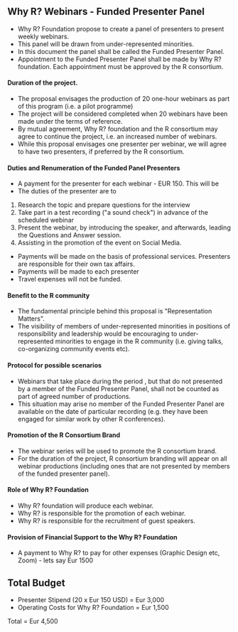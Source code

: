 
## Why R? Webinars - Funded Presenter Panel 
* Why R? Foundation propose to create a panel of presenters to present weekly webinars. 
* This panel will be drawn from under-represented minorities.
* In this document the panel shall be called the Funded Presenter Panel.
* Appointment to the Funded Presenter Panel shall be made by Why R? foundation. Each appointment must be approved by the R consortium.

#### Duration of the project.
* The proposal envisages the production of 20 one-hour webinars as part of this program (i.e. a pilot programme)
* The project will be considered completed when 20 webinars have been made under the terms of reference.
* By mutual agreement, Why R? foundation and the R consortium may agree to continue the project, i.e. an increased number of webinars.
* While this proposal envisages one presenter per webinar, we will agree to have two presenters, if preferred by the R consortium.

####  Duties and Renumeration of the Funded Panel Presenters

* A payment for the presenter for each webinar - EUR 150. This will be
* The duties of the presenter are to 
 1) Research the topic and prepare questions for the interview
 2) Take part in a test recording ("a sound check") in advance of the scheduled webinar
 3) Present the webinar, by introducing the speaker, and afterwards, leading the Questions and Answer session.
 4) Assisting in the promotion of the event on Social Media.
 
* Payments will be made on the basis of professional services. Presenters are responsible for their own tax affairs.
* Payments will be made to each presenter
* Travel expenses will not be funded.

#### Benefit to the R community
* The fundamental principle behind this proposal is "Representation Matters". 
* The visibility of members of under-represented minorities in positions of responsibility and leadership would be encouraging to under-represented minorities to engage in the R community (i.e. giving talks, co-organizing community events etc).

#### Protocol for possible scenarios
* Webinars that take place during the period , but that do not presented by a member of the Funded Presenter Panel, shall not be counted as part of agreed number of productions.
* This situation may arise no member of the Funded Presenter Panel are available on the date of particular recording (e.g. they have been engaged for similar work by other R conferences).

#### Promotion of the R Consortium Brand
* The webinar series will be used to promote the R consortium brand.
* For the duration of the project, R consortium branding will appear on all webinar productions (including ones that are not presented by members of the funded presenter panel).

#### Role of Why R? Foundation
* Why R? foundation will produce each webinar.
* Why R? is responsible for the promotion of each webinar.
* Why R? is responsible for the recruitment of guest speakers.

#### Provision of Financial Support to the Why R? Foundation
* A payment to Why R? to pay for other expenses (Graphic Design etc, Zoom) - lets say Eur 1500


## Total Budget

* Presenter Stipend  (20 x Eur 150 USD)    = Eur 3,000
* Operating Costs for Why R? Foundation = Eur 1,500

Total  = Eur 4,500
